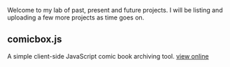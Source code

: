Welcome to my lab of past, present and future projects. I will be listing and uploading a few more projects as time goes on.

## comicbox.js
A simple client-side JavaScript comic book archiving tool.
[view online](/lab/comicbox.js/)